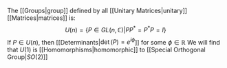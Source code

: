 The [[Groups|group]] defined by all [[Unitary Matrices|unitary]] [[Matrices|matrices]] is:
$$
U(n)=\left\{ P \in GL(n,\mathbb{C})|P P^{*}=P^{*}P=I \right\}
$$
If $P \in U(n)$, then [[Determinants|$\det(P)=e^{ i\phi }$]] for some $\phi \in\mathbb{R}$
We will find that $U(1)$ is [[Homomorphisms|homomorphic]] to [[Special Orthogonal Group|$SO(2)$]] 